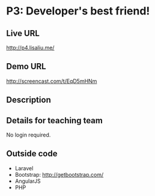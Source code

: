 # P3: Developer's best friend!

## Live URL
http://p4.lisaliu.me/

## Demo URL
http://screencast.com/t/EqD5mHNm

## Description

## Details for teaching team
No login required.

## Outside code
* Laravel
* Bootstrap: http://getbootstrap.com/
* AngularJS
* PHP
